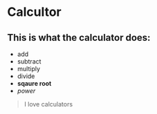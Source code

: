  # Calcultor

## This is what the calculator does:

* add
* subtract
* multiply
* divide
* **sqaure root**
* *power*

>I love calculators

